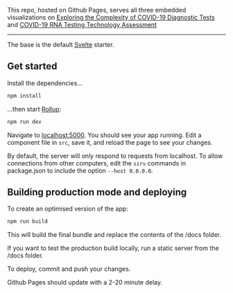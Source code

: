 This repo, hosted on Github Pages, serves all three embedded visualizations on [Exploring the Complexity of COVID-19 Diagnostic Tests](https://interventions.centerofci.org/pub/exploring-covid-test-complexity/release/1) and [COVID-19 RNA Testing Technology Assessment](https://interventions.centerofci.org/pub/covid-testing-assessment/release/14)

---

The base is the default [Svelte](https://svelte.dev/) starter.

## Get started

Install the dependencies...

```bash
npm install
```

...then start [Rollup](https://rollupjs.org):

```bash
npm run dev
```

Navigate to [localhost:5000](http://localhost:5000). You should see your app running. Edit a component file in `src`, save it, and reload the page to see your changes.

By default, the server will only respond to requests from localhost. To allow connections from other computers, edit the `sirv` commands in package.json to include the option `--host 0.0.0.0`.


## Building production mode and deploying

To create an optimised version of the app:

```bash
npm run build
```

This will build the final bundle and replace the contents of the /docs folder.

If you want to test the production build locally, run a static server from the /docs folder.

To deploy, commit and push your changes.

Github Pages should update with a 2-20 minute delay.
